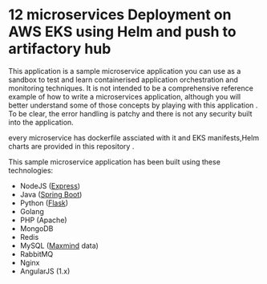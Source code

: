 # 12 microservices Deployment on AWS EKS using Helm and push to artifactory hub

This application  is a sample microservice application you can use as a sandbox to test and learn containerised application orchestration and monitoring techniques. It is not intended to be a comprehensive reference example of how to write a microservices application, although you will better understand some of those concepts by playing with this application . To be clear, the error handling is patchy and there is not any security built into the application.

every microservice has dockerfile assciated with it and EKS manifests,Helm charts are provided in this repository .


This sample microservice application has been built using these technologies:
- NodeJS ([Express](http://expressjs.com/))
- Java ([Spring Boot](https://spring.io/))
- Python ([Flask](http://flask.pocoo.org))
- Golang
- PHP (Apache)
- MongoDB
- Redis
- MySQL ([Maxmind](http://www.maxmind.com) data)
- RabbitMQ
- Nginx
- AngularJS (1.x)

